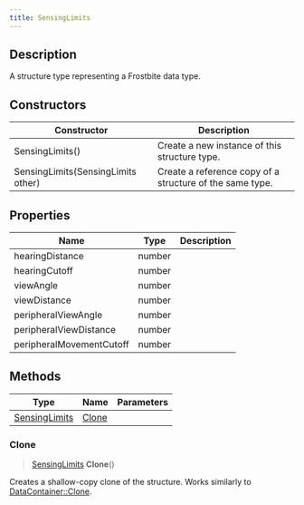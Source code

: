 ```yaml
---
title: SensingLimits
---
```

## Description

A structure type representing a Frostbite data type.

## Constructors

| Constructor                        | Description                                              |
| ---------------------------------- | -------------------------------------------------------- |
| SensingLimits()                    | Create a new instance of this structure type.            |
| SensingLimits(SensingLimits other) | Create a reference copy of a structure of the same type. |

## Properties

| Name                     | Type   | Description |
| ------------------------ | ------ | ----------- |
| hearingDistance          | number |             |
| hearingCutoff            | number |             |
| viewAngle                | number |             |
| viewDistance             | number |             |
| peripheralViewAngle      | number |             |
| peripheralViewDistance   | number |             |
| peripheralMovementCutoff | number |             |

## Methods

| Type                           | Name            | Parameters |
| ------------------------------ | --------------- | ---------- |
| [SensingLimits](SensingLimits) | [Clone](#clone) |            |

### Clone

> [SensingLimits](SensingLimits) **Clone**()

Creates a shallow-copy clone of the structure. Works similarly to [DataContainer::Clone](/vext/ref/shared/class/datacontainer#clone).

